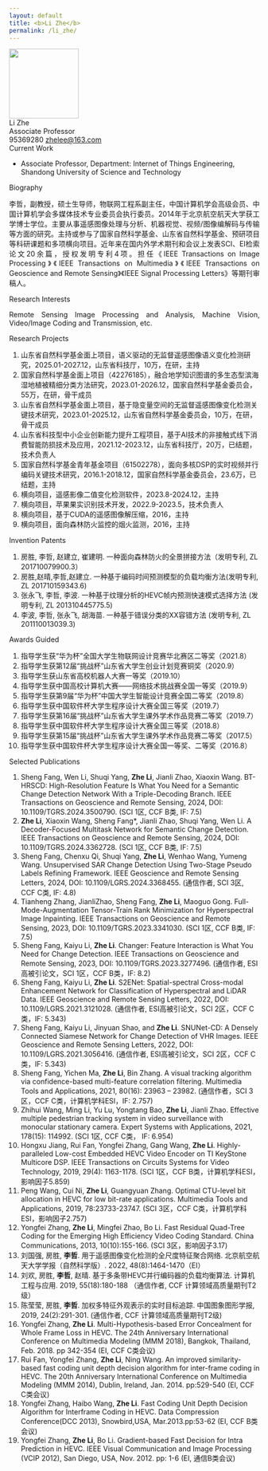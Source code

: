 ```yaml
---
layout: default
title: <b>Li Zhe</b>
permalink: /li_zhe/
---
```


<div class="text-center">
    <img class="rounded-circle border shadow" height="140px" width="140px"
        src="{{ '/assets/imgs/li_zhe.png' | relative_url }}" />
    <div class="fs-4 fw-light">
        Li Zhe
    </div>
    <div class="fs-5 fw-light text-secondary">
        Associate Professor
    </div>
    <div class="btn-group mt-2 gap-3">
        <i class="bi bi-tencent-qq"></i> 95369280
        <a href="mailto:zhelee@163.com" class="text-decoration-none">
            <i class="bi bi-envelope-at-fill"></i> zhelee@163.com
        </a>
    </div>
</div>

<div class="fs-4 fw-semibold border-bottom">
    <i class="bi bi-building-check"></i>
    Current Work
</div>
<ul class="list-group-numbered mt-3">
  <li class="list-group-item">
    Associate Professor, Department: Internet of Things Engineering, Shandong University of Science and Technology
  </li>
</ul>

<div class="fs-4 fw-semibold border-bottom">
    <i class="bi bi-info-circle"></i>
    Biography
</div>
<p class="mt-3" style="text-align: justify;">
    李哲，副教授，硕士生导师，物联网工程系副主任，中国计算机学会高级会员、中国计算机学会多媒体技术专业委员会执行委员。2014年于北京航空航天大学获工学博士学位。主要从事遥感图像处理与分析、机器视觉、视频/图像编解码与传输等方面的研究。主持或参与了国家自然科学基金、山东省自然科学基金、预研项目等科研课题和多项横向项目。近年来在国内外学术期刊和会议上发表SCI、EI检索论文20余篇，授权发明专利4项。担任《IEEE Transactions on Image Processing》《IEEE Transactions on Multimedia》《IEEE Transactions on Geoscience and Remote Sensing》《IEEE Signal Processing Letters》等期刊审稿人。
</p>

<div class="fs-4 fw-semibold border-bottom">
    <i class="bi bi-lightbulb"></i>
    Research Interests
</div>
<p class="mt-3" style="text-align: justify;">
    Remote Sensing Image Processing and Analysis, Machine Vision, Video/Image Coding and Transmission, etc.
</p>

<div class="fs-4 fw-semibold border-bottom">
    <i class="bi bi-easel"></i>
    Research Projects
</div> 
<ol class="list-group-numbered mt-3">
    <li class="list-group-item mb-1">
        山东省自然科学基金面上项目，语义驱动的无监督遥感图像语义变化检测研究，2025.01-2027.12，山东省科技厅，10万，在研，主持
    </li>
    <li class="list-group-item mb-1">
        国家自然科学基金面上项目（42276185），融合地学知识图谱的多生态型滨海湿地植被精细分类方法研究，2023.01-2026.12，国家自然科学基金委员会，55万，在研，骨干成员
    </li>
    <li class="list-group-item mb-1">
        山东省自然科学基金面上项目，基于隐变量空间的无监督遥感图像变化检测关键技术研究，2023.01-2025.12，山东省自然科学基金委员会，10万，在研，骨干成员
    </li>
    <li class="list-group-item mb-1">
        山东省科技型中小企业创新能力提升工程项目，基于AI技术的非接触式线下消费智能防损技术及应用，2021.12-2023.12，山东省科技厅，20万，已结题，技术负责人
    </li>
    <li class="list-group-item mb-1">
        国家自然科学基金青年基金项目（61502278），面向多核DSP的实时视频并行编码关键技术研究，2016.1-2018.12，国家自然科学基金委员会，23.6万，已结题，主持
    </li>
    <li class="list-group-item mb-1">
        横向项目，遥感影像二值变化检测软件，2023.8-2024.12，主持
    </li>
    <li class="list-group-item mb-1">
        横向项目，苹果果实识别技术开发，2022.9-2023.5，技术负责人
    </li>
    <li class="list-group-item mb-1">
        横向项目，基于CUDA的遥感图像解压缩，2016，主持
    </li>
    <li class="list-group-item mb-1">
        横向项目，面向森林防火监控的烟火监测，2016，主持
    </li>
</ol>

<div class="fs-4 fw-semibold border-bottom">
    <i class="bi bi-file-medical"></i>
    Invention Patents
</div> 
<ol class="list-group-numbered mt-3">
    <li class="list-group-item mb-1">
        房胜, 李哲, 赵建立, 崔建明. 一种面向森林防火的全景拼接方法（发明专利, ZL 201710079900.3）
    </li>
    <li class="list-group-item mb-1">
        房胜,赵晴,李哲,赵建立. 一种基于编码时间预测模型的负载均衡方法(发明专利, ZL 201710159343.6)
    </li>
    <li class="list-group-item mb-1">
        张永飞, 李哲, 李波. 一种基于纹理分析的HEVC帧内预测快速模式选择方法 (发明专利, ZL 201310445775.5)
    </li>
    <li class="list-group-item mb-1">
        李波, 李哲, 张永飞, 胡海苗. 一种基于错误分类的XX容错方法 (发明专利, ZL 201110013039.3)
    </li>
</ol>

<div class="fs-4 fw-semibold border-bottom">
    <i class="bi bi-bullseye"></i>
    Awards Guided
</div>
<ol class="list-group-numbered mt-3">
    <li class="list-group-item mb-1">
        指导学生获“华为杯”全国大学生物联网设计竞赛华北赛区二等奖（2021.8）
    </li>
    <li class="list-group-item mb-1">
        指导学生获第12届“挑战杯”山东省大学生创业计划竞赛铜奖（2020.9）
    </li>
    <li class="list-group-item mb-1">
        指导学生获山东省高校机器人大赛一等奖（2019.10）
    </li>
    <li class="list-group-item mb-1">
        指导学生获中国高校计算机大赛——网络技术挑战赛全国一等奖（2019.9）
    </li>
    <li class="list-group-item mb-1">
        指导学生获第9届“华为杯”中国大学生智能设计竞赛全国二等奖（2019.8）
    </li>
    <li class="list-group-item mb-1">
        指导学生获中国软件杯大学生程序设计大赛全国三等奖（2019.7）
    </li>
    <li class="list-group-item mb-1">
        指导学生获第16届“挑战杯”山东省大学生课外学术作品竞赛二等奖（2019.7）
    </li>
    <li class="list-group-item mb-1">
        指导学生获中国软件杯大学生程序设计大赛全国三等奖（2018.8）
    </li>
    <li class="list-group-item mb-1">
        指导学生获第15届“挑战杯”山东省大学生课外学术作品竞赛二等奖（2017.5）
    </li>
    <li class="list-group-item mb-1">
        指导学生获中国软件杯大学生程序设计大赛全国一等奖、二等奖（2016.8）
    </li>
</ol>

<div class="fs-4 fw-semibold border-bottom">
    <i class="bi bi-book"></i>
    Selected Publications
</div>
<ol class="list-group-numbered mt-3">
    <li class="list-group-item mb-1">
        Sheng Fang, Wen Li, Shuqi Yang, <b>Zhe Li</b>, Jianli Zhao, Xiaoxin Wang. BT-HRSCD: High-Resolution Feature Is What You Need for a Semantic Change Detection Network With a Triple-Decoding Branch. IEEE Transactions on Geoscience and Remote Sensing, 2024, DOI: 10.1109/TGRS.2024.3500790. (SCI 1区, CCF B类, IF: 7.5)
    </li>
    <li class="list-group-item mb-1">
        <b>Zhe Li</b>, Xiaoxin Wang, Sheng Fang*, Jianli Zhao, Shuqi Yang, Wen Li. A Decoder-Focused Multitask Network for Semantic Change Detection. IEEE Transactions on Geoscience and Remote Sensing, 2024, DOI: 10.1109/TGRS.2024.3362728. (SCI 1区, CCF B类, IF: 7.5)
    </li>
    <li class="list-group-item mb-1">
        Sheng Fang, Chenxu Qi, Shuqi Yang, <b>Zhe Li</b>, Wenhao Wang, Yumeng Wang. Unsupervised SAR Change Detection Using Two-Stage Pseudo Labels Refining Framework. IEEE Geoscience and Remote Sensing Letters, 2024, DOI: 10.1109/LGRS.2024.3368455. (通信作者, SCI 3区, CCF C类, IF: 4.8)
    </li>
    <li class="list-group-item mb-1">
        Tianheng Zhang, JianliZhao, Sheng Fang, <b>Zhe Li</b>, Maoguo Gong. Full-Mode-Augmentation Tensor-Train Rank Minimization for Hyperspectral Image Inpainting. IEEE Transactions on Geoscience and Remote Sensing, 2023, DOI: 10.1109/TGRS.2023.3341030. (SCI 1区, CCF B类, IF: 7.5)
    </li>
    <li class="list-group-item mb-1">
        Sheng Fang, Kaiyu Li, <b>Zhe Li</b>. Changer: Feature Interaction is What You Need for Change Detection. IEEE Transactions on Geoscience and Remote Sensing, 2023, DOI: 10.1109/TGRS.2023.3277496. (通信作者, ESI高被引论文，SCI 1区，CCF B类，IF: 8.2)
    </li>
    <li class="list-group-item mb-1">
        Sheng Fang, Kaiyu Li, <b>Zhe Li</b>. S2ENet: Spatial-spectral Cross-modal Enhancement Network for Classification of Hyperspectral and LiDAR Data. IEEE Geoscience and Remote Sensing Letters, 2022, DOI: 10.1109/LGRS.2021.3121028. (通信作者, ESI高被引论文，SCI 2区，CCF C类，IF: 5.343)
    </li>
    <li class="list-group-item mb-1">
        Sheng Fang, Kaiyu Li, Jinyuan Shao, and <b>Zhe Li</b>. SNUNet-CD: A Densely Connected Siamese Network for Change Detection of VHR Images. IEEE Geoscience and Remote Sensing Letters, 2022, DOI: 10.1109/LGRS.2021.3056416. (通信作者, ESI高被引论文，SCI 2区，CCF C类，IF: 5.343)
    </li>
    <li class="list-group-item mb-1">
        Sheng Fang, Yichen Ma, <b>Zhe Li</b>, Bin Zhang. A visual tracking algorithm via confidence-based multi-feature correlation filtering. Multimedia Tools and Applications, 2021, 80(16): 23963 – 23982. (通信作者，SCI 3区，CCF C类，计算机学科ESI，IF: 2.757)
    </li>
    <li class="list-group-item mb-1">
        Zhihui Wang, Ming Li, Yu Lu, Yongtang Bao, <b>Zhe Li</b>, Jianli Zhao. Effective multiple pedestrian tracking system in video surveillance with monocular stationary camera. Expert Systems with Applications, 2021, 178(15): 114992. (SCI 1区, CCF C类， IF: 6.954)
    </li>
    <li class="list-group-item mb-1">
        Hongxu Jiang, Rui Fan, Yongfei Zhang, Gang Wang, <b>Zhe Li</b>. Highly-paralleled Low-cost Embedded HEVC Video Encoder on TI KeyStone Multicore DSP. IEEE Transactions on Circuits Systems for Video Technology, 2019, 29(4): 1163-1178. (SCI 1区，CCF B类，计算机学科ESI，影响因子5.859)
    </li>
    <li class="list-group-item mb-1">
        Peng Wang, Cui Ni, <b>Zhe Li</b>, Guangyuan Zhang. Optimal CTU-level bit allocation in HEVC for low bit-rate applications. Multimedia Tools and Applications, 2019, 78:23733-23747. (SCI 3区，CCF C类，计算机学科ESI，影响因子2.757)
    </li>
    <li class="list-group-item mb-1">
        Yongfei Zhang, <b>Zhe Li</b>, Mingfei Zhao, Bo Li. Fast Residual Quad-Tree Coding for the Emerging High Efficiency Video Coding Standard. China Communications, 2013, 10(10):155-166. (SCI 3区，影响因子3.17)
    </li>
    <li class="list-group-item mb-1">
        刘国强, 房胜, <b>李哲</b>. 用于遥感图像变化检测的全尺度特征聚合网络. 北京航空航天大学学报（自然科学版）. 2022, 48(8):1464-1470（EI）
    </li>
    <li class="list-group-item mb-1">
        刘欢, 房胜, <b>李哲</b>, 赵晴. 基于多条带HEVC并行编码器的负载均衡算法. 计算机工程与应用. 2019, 55(18):180-188 （通信作者, CCF 计算领域高质量期刊T2级）
    </li>
    <li class="list-group-item mb-1">
        陈莹莹, 房胜, <b>李哲</b>. 加权多特征外观表示的实时目标追踪. 中国图象图形学报, 2019, 24(2):291-301. (通信作者, CCF 计算领域高质量期刊T2级)
    </li>
    <li class="list-group-item mb-1">
        Yongfei Zhang, <b>Zhe Li</b>. Multi-Hypothesis-based Error Concealment for Whole Frame Loss in HEVC. The 24th Anniversary International Conference on Multimedia Modeling (MMM 2018), Bangkok, Thailand, Feb. 2018. pp 342-354 (EI, CCF C类会议)
    </li>
    <li class="list-group-item mb-1">
        Rui Fan, Yongfei Zhang, <b>Zhe Li</b>, Ning Wang. An improved similarity-based fast coding unit depth decision algorithm for inter-frame coding in HEVC. The 20th Anniversary International Conference on Multimedia Modeling (MMM 2014), Dublin, Ireland, Jan. 2014. pp:529-540 (EI, CCF C类会议)
    </li>
    <li class="list-group-item mb-1">
        Yongfei Zhang, Haibo Wang, <b>Zhe Li</b>. Fast Coding Unit Depth Decision Algorithm for Interframe Coding in HEVC. Data Compression Conference(DCC 2013), Snowbird,USA, Mar.2013.pp:53-62 (EI, CCF B类会议)
    </li>
    <li class="list-group-item mb-1">
        Yongfei Zhang, <b>Zhe Li</b>, Bo Li. Gradient-based Fast Decision for Intra Prediction in HEVC. IEEE Visual Communication and Image Processing (VCIP 2012), San Diego, USA, Nov. 2012. pp: 1-6 (EI, 通信B类会议)
    </li>
</ol>
